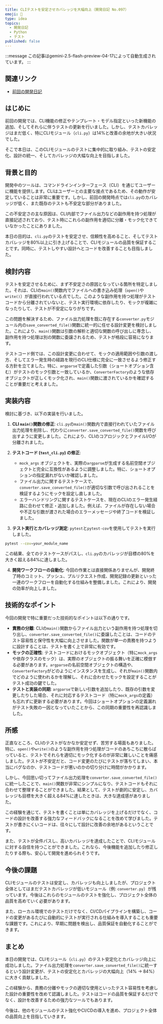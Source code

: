 ```yaml
---
title: CLIテストを安定させカバレッジを大幅向上（開発日記 No.097）
emoji: 🧪
type: idea
topics:
  - 開発日記
  - Python
  - テスト
published: false
---
```


:::message
この記事はgemini-2.5-flash-preview-04-17によって自動生成されています。
:::

## 関連リンク
- [前回の開発日記](https://zenn.dev/centervil/articles/2025-06-03_095_dev-diary)

## はじめに

前回の開発では、CLI機能の修正やテンプレート・モデル指定といった新機能の追加、そしてそれらに伴うテストの更新を行いました。しかし、テストカバレッジはまだ低く、特にCLIモジュール（`cli.py`）は14%と改善の余地が大きい状況でした。

そこで本日は、このCLIモジュールのテストに集中的に取り組み、テストの安定化、設計の統一、そしてカバレッジの大幅な向上を目指しました。

## 背景と目的

開発中のツールは、コマンドラインインターフェース（CLI）を通じてユーザーに機能を提供します。CLIはユーザーとの主要な接点であるため、その動作が安定していることは非常に重要です。しかし、前回の開発時点では`cli.py`のカバレッジが低く、また既存のテストも不安定な部分がありました。

この不安定さの主な原因は、CLI内部でファイル出力などの副作用を持つ処理が直接記述されており、テスト時にこれらの副作用を適切に分離・モック化できていなかったことにありました。

本日の目的は、`cli.py`のテストを安定させ、信頼性を高めること、そしてテストカバレッジを80%以上に引き上げることで、CLIモジュールの品質を保証することです。同時に、テストしやすい設計へとコードを改善することも目指しました。

## 検討内容

テストを安定させるために、まず不安定さの原因となっている箇所を特定しました。それは、CLIの`main()`関数内でファイルへの書き込み処理（`open()`や`write()`）が直接行われている点でした。このような副作用を持つ処理がテストコードから分離されていないと、テスト実行環境に依存したり、モックが複雑になったりして、テストが不安定になりがちです。

この問題を解決するため、ファイル出力処理を既に存在する`converter.py`モジュール内の`save_converted_file()`関数に統一的に任せる設計変更を検討しました。これにより、`main()`関数は引数の解析と適切な関数の呼び出しに専念し、副作用を持つ処理は別の関数に委譲されるため、テストが格段に容易になります。

テストコード側では、この設計変更に合わせて、モックの適用範囲や引数の渡し方、そしてエラー発生時の経路を現行のCLI仕様に完全に一致させるよう修正する方針を立てました。特に、`argparse`で定義した引数（ショートオプション含む）がテストのモック引数と一致しているか、`ConverterFactory`のような依存オブジェクトが正しくモック化され、`main()`関数に渡されているかを確認することが重要だと考えました。

## 実装内容

検討に基づき、以下の実装を行いました。

1.  **CLI `main()`関数の修正**: `cli.py`の`main()`関数内で直接行われていたファイル出力処理を削除し、代わりに`converter.save_converted_file()`関数を呼び出すように変更しました。これにより、CLIのコアロジックとファイルI/Oが分離されました。

2.  **テストコード (`test_cli.py`) の修正**:
    *   `mock_args` オブジェクトを、実際の`argparse`が生成する名前空間オブジェクトと完全に互換性があるように調整しました。特に、ショートオプションの指定漏れがないか確認しました。
    *   ファイル出力に関するテストケースで、`converter.save_converted_file()`が適切な引数で呼び出されることを検証するようにモックを設定し直しました。
    *   エラーハンドリングに関するテストケースを、現在のCLIのエラー発生経路に合わせて修正・追加しました。例えば、ファイルが存在しない場合や不正な引数が渡された場合のエラーメッセージや終了コードを検証しました。

3.  **テスト実行とカバレッジ測定**: `pytest`と`pytest-cov`を使用してテストを実行しました。

```bash
pytest --cov=your_module_name
```

この結果、全てのテストケースがパスし、`cli.py`のカバレッジが目標の80%を大きく超える84%に達しました。

4.  **開発ワークフローの自動化**: 今回の作業とは直接関係ありませんが、開発終了時のコミット、プッシュ、プルリクエスト作成、開発記録の更新といった一連のワークフローを自動化する仕組みを整備しました。これにより、開発の効率が向上しました。

## 技術的なポイント

今回の開発で特に重要だった技術的なポイントは以下の通りです。

*   **責務の分離**: CLIの`main()`関数からファイル出力という副作用を持つ処理を切り出し、`converter.save_converted_file()`に委譲したことは、コードのテスト容易性と保守性を大幅に向上させました。関数が単一の責務を持つように設計することは、テストを書く上で非常に有効です。
*   **モックの正確性**: テストコードにおけるモックオブジェクト（特に`mock_args`や依存クラスのモック）は、実際のオブジェクトの振る舞いを正確に模倣する必要があります。`argparse`の名前空間オブジェクトの構造や、`ConverterFactory`がどのようにインスタンスを生成し、それが`main()`関数内でどのように使われるかを理解し、それに合わせたモックを設定することがテスト成功の鍵でした。
*   **テストと実装の同期**: `argparse`で新しい引数を追加したり、既存の引数を変更したりした場合、それに対応するテストコード（特に`mock_args`の定義）も忘れずに更新する必要があります。今回はショートオプションの定義漏れがテスト失敗の一因となっていたことから、この同期の重要性を再認識しました。

## 所感

正直なところ、CLIのテストがなかなか安定せず、苦労する場面もありました。特に、`open()`や`write()`のような副作用を持つ処理がコードのあちこちに散らばっていると、テストでそれらを適切にモック化するのが非常に難しいことを痛感しました。テストが不安定だと、コード変更のたびにテストが落ちてしまい、本当にバグなのか、テストコードが悪いのかの切り分けに時間がかかります。

しかし、今回思い切ってファイル出力処理を`converter.save_converted_file()`に統一したことで、`main()`関数が非常にシンプルになり、テストコードもそれに合わせて整理することができました。結果として、テストが劇的に安定し、カバレッジも目標を大きく超える84%に達したときは、大きな達成感がありました。

この経験を通じて、テストを書くことは単にカバレッジを上げるだけでなく、コードの設計を改善する強力なフィードバックになることを改めて学びました。テストが書きにくいコードは、往々にして設計に改善の余地があるということです。

また、テストが全件パスし、高いカバレッジを達成したことで、CLIモジュールに対する自信を持つことができました。これなら、今後機能を追加したり修正したりする際も、安心して開発を進められそうです。

## 今後の課題

CLIモジュールのテストは安定し、カバレッジも向上しましたが、プロジェクト全体としてはまだテストカバレッジが低いモジュール（例: `converter.py`）が残っています。今後はこれらのモジュールのテストを強化し、プロジェクト全体の品質を高めていく必要があります。

また、ローカル環境でのテストだけでなく、CI/CDパイプラインを構築し、コードの変更があるたびに自動的にテストが実行される仕組みを導入することも重要な課題です。これにより、早期に問題を検出し、品質保証を自動化することができます。

## まとめ

本日の開発では、CLIモジュール（`cli.py`）のテスト安定化とカバレッジ向上に成功しました。ファイル出力処理を`converter.save_converted_file()`に統一するという設計変更が、テストの安定化とカバレッジの大幅向上（14% → 84%）に大きく貢献しました。

この経験から、責務の分離やモックの適切な使用といったテスト容易性を考慮した設計の重要性を改めて認識しました。テストはコードの品質を保証するだけでなく、設計を改善するための強力なツールでもあります。

今後は、他のモジュールのテスト強化やCI/CDの導入を進め、プロジェクト全体の品質向上を目指していきます。